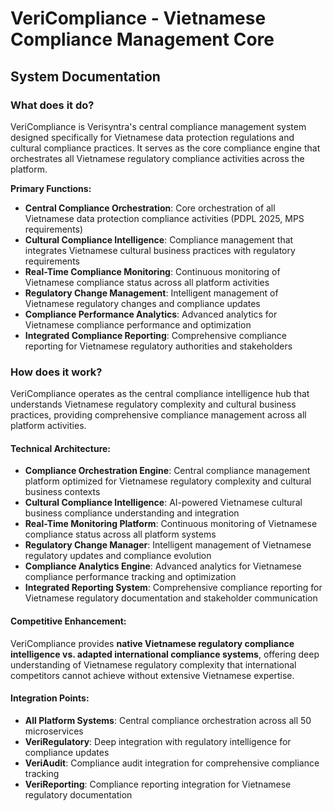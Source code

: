 # VeriCompliance - Vietnamese Compliance Management Core
## System Documentation

### **What does it do?**

VeriCompliance is Verisyntra's central compliance management system designed specifically for Vietnamese data protection regulations and cultural compliance practices. It serves as the core compliance engine that orchestrates all Vietnamese regulatory compliance activities across the platform.

**Primary Functions:**
- **Central Compliance Orchestration**: Core orchestration of all Vietnamese data protection compliance activities (PDPL 2025, MPS requirements)
- **Cultural Compliance Intelligence**: Compliance management that integrates Vietnamese cultural business practices with regulatory requirements
- **Real-Time Compliance Monitoring**: Continuous monitoring of Vietnamese compliance status across all platform activities
- **Regulatory Change Management**: Intelligent management of Vietnamese regulatory changes and compliance updates
- **Compliance Performance Analytics**: Advanced analytics for Vietnamese compliance performance and optimization
- **Integrated Compliance Reporting**: Comprehensive compliance reporting for Vietnamese regulatory authorities and stakeholders

### **How does it work?**

VeriCompliance operates as the central compliance intelligence hub that understands Vietnamese regulatory complexity and cultural business practices, providing comprehensive compliance management across all platform activities.

#### **Technical Architecture:**
- **Compliance Orchestration Engine**: Central compliance management platform optimized for Vietnamese regulatory complexity and cultural business contexts
- **Cultural Compliance Intelligence**: AI-powered Vietnamese cultural business compliance understanding and integration
- **Real-Time Monitoring Platform**: Continuous monitoring of Vietnamese compliance status across all platform systems
- **Regulatory Change Manager**: Intelligent management of Vietnamese regulatory updates and compliance evolution
- **Compliance Analytics Engine**: Advanced analytics for Vietnamese compliance performance tracking and optimization
- **Integrated Reporting System**: Comprehensive compliance reporting for Vietnamese regulatory documentation and stakeholder communication

#### **Competitive Enhancement:**
VeriCompliance provides **native Vietnamese regulatory compliance intelligence vs. adapted international compliance systems**, offering deep understanding of Vietnamese regulatory complexity that international competitors cannot achieve without extensive Vietnamese expertise.

#### **Integration Points:**
- **All Platform Systems**: Central compliance orchestration across all 50 microservices
- **VeriRegulatory**: Deep integration with regulatory intelligence for compliance updates
- **VeriAudit**: Compliance audit integration for comprehensive compliance tracking
- **VeriReporting**: Compliance reporting integration for Vietnamese regulatory documentation